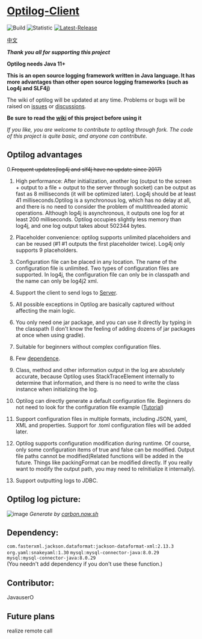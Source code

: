 # [Optilog-Client](https://github.com/OptiJava/Optilog-Client)

![Build](https://img.shields.io/badge/Build-Passing-green)
![Statistic](https://img.shields.io/badge/Code-3429Line-red)
[![Latest-Release](https://img.shields.io/badge/Release-Latest-blue)](https://github.com/OptiJava/Optilog-Client/releases/latest)

[中文](https://github.com/OptiJava/Optilog-Client/blob/master/README.md)

**_Thank you all for supporting this project_**

**Optilog needs Java 11+**

**This is an open source logging framework written in Java language. It has more advantages than other open source
logging frameworks (such as Log4j and SLF4j)**

The wiki of optilog will be updated at any time. Problems or bugs will be raised
on [issues](https://github.com/OptiJava/Optilog-Client/issues)
or [discussions](https://github.com/OptiJava/Optilog-Client/discussions).

**Be sure to read the [wiki](https://github.com/OptiJava/Optilog-Client/wiki) of this project before using it**

_If you like, you are welcome to contribute to optilog through fork. The code of this project is quite basic, and anyone
can contribute._

## Optilog advantages

0.~~Frequent updates(log4j and slf4j have no update since 2017)~~

1. High performance: After initialization, another log (output to the screen + output to a file + output to the server
   through socket) can be output as fast as 8 milliseconds (it will be optimized later). Log4j should be at least 41
   milliseconds.Optilog is a synchronous log, which has no delay at all, and there is no need to consider the
   problem of multithreaded atomic operations. Although log4j is asynchronous, it outputs one log for at least 200
   milliseconds.
   Optilog occupies slightly less memory than log4j, and one log output takes about 502344 bytes.

2. Placeholder convenience: optilog supports unlimited placeholders and can be reused (#1 #1 outputs the first
   placeholder twice). Log4j only supports 9 placeholders.

3. Configuration file can be placed in any location. The name of the configuration file is unlimited. Two types of
   configuration files are supported. In log4j, the configuration file can only be in classpath and the name can only be
   log4j2 xml.

4. Support the client to send logs to [Server](https://github.com/OptiJava/Optilog-Server).

5. All possible exceptions in Optilog are basically captured without affecting the main logic.

6. You only need one jar package, and you can use it directly by typing in the classpath (I don't know the feeling of
   adding dozens of jar packages at once when using gradle).

7. Suitable for beginners without complex configuration files.

8. Few [dependence](https://github.com/OptiJava/Optilog-Client/blob/master/README-en.md#dependency).

9. Class, method and other information output in the log are absolutely accurate, because Optilog uses StackTraceElement
   internally to determine that information, and there is no need to write the class instance when initializing the
   log.

10. Optilog can directly generate a default configuration file. Beginners do not need to look for the configuration file
    example ([Tutorial](https://github.com/OptiJava/Optilog-Client/wiki/%E6%9B%B4%E5%A4%9A%E5%8A%9F%E8%83%BD#%E5%85%AD%E7%94%9F%E6%88%90%E9%BB%98%E8%AE%A4%E7%9A%84%E9%85%8D%E7%BD%AE%E6%96%87%E4%BB%B6))

11. Support configuration files in multiple formats, including JSON, yaml, XML and properties. Support for .toml
    configuration files will be added later.

12. Optilog supports configuration modification during runtime. Of course, only some configuration items of true and
    false can be modified. Output file paths cannot be modified(Related functions will be added in the future. Things
    like packingFormat can be modified directly. If you really want to modify the output path, you may need to
    reInitialize it internally).

13. Support outputting logs to JDBC.

## Optilog log picture:

![image](https://user-images.githubusercontent.com/106148777/170864247-7da18dd5-f5b9-4e5c-aee7-4174d29a8969.png)
_Generate by [carbon.now.sh](https://carbon.now.sh)_

## Dependency:

`com.fasterxml.jackson.dataformat:jackson-dataformat-xml:2.13.3`
\
`org.yaml:snakeyaml:1.30` `mysql:mysql-connector-java:8.0.29`
\
`mysql:mysql-connector-java:8.0.29`
\
(You needn't add dependency if you don't use these function.)

## Contributor:

JavauserO

## Future plans

realize remote call

